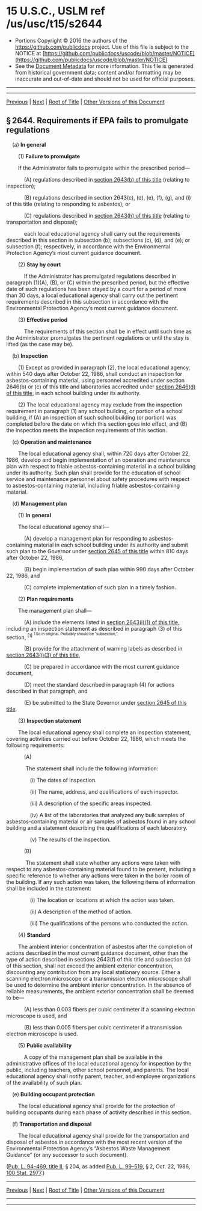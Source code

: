 ---
---

# 15 U.S.C., USLM ref /us/usc/t15/s2644

* Portions Copyright © 2016 the authors of the https://github.com/publicdocs project.
  Use of this file is subject to the NOTICE at [https://github.com/publicdocs/uscode/blob/master/NOTICE](https://github.com/publicdocs/uscode/blob/master/NOTICE)
* See the [Document Metadata](././../../../../..//README.md) for more information.
  This file is generated from historical government data; content and/or formatting may be inaccurate and out-of-date and should not be used for official purposes.

----------
----------

[Previous](./../../../../..//us/usc/t15/ch53/schII/m__us_usc_t15_s2643.md) | [Next](./../../../../..//us/usc/t15/ch53/schII/m__us_usc_t15_s2645.md) | [Root of Title](./../../../../../) | [Other Versions of this Document](https://publicdocs.github.io/go/links?ns=uslm&ref=%2Fus%2Fusc%2Ft15%2Fs2644)

## § 2644. Requirements if EPA fails to promulgate regulations

    (a) __In general__ 

        (1) __Failure to promulgate__ 

        If the Administrator fails to promulgate within the prescribed period—

            (A) regulations described in [section 2643(b) of this title][/us/usc/t15/s2643/b] (relating to inspection);

            (B) regulations described in section 2643(c), (d), (e), (f), (g), and (i) of this title (relating to responding to asbestos); or

            (C) regulations described in [section 2643(h) of this title][/us/usc/t15/s2643/h] (relating to transportation and disposal);

            each local educational agency shall carry out the requirements described in this section in subsection (b); subsections (c), (d), and (e); or subsection (f); respectively, in accordance with the Environmental Protection Agency’s most current guidance document.

        (2) __Stay by court__ 

            If the Administrator has promulgated regulations described in paragraph (1)(A), (B), or (C) within the prescribed period, but the effective date of such regulations has been stayed by a court for a period of more than 30 days, a local educational agency shall carry out the pertinent requirements described in this subsection in accordance with the Environmental Protection Agency’s most current guidance document.

        (3) __Effective period__ 

            The requirements of this section shall be in effect until such time as the Administrator promulgates the pertinent regulations or until the stay is lifted (as the case may be).

    (b) __Inspection__ 

        (1) Except as provided in paragraph (2), the local educational agency, within 540 days after October 22, 1986, shall conduct an inspection for asbestos-containing material, using personnel accredited under section 2646(b) or (c) of this title and laboratories accredited under [section 2646(d) of this title][/us/usc/t15/s2646/d], in each school building under its authority.

        (2) The local educational agency may exclude from the inspection requirement in paragraph (1) any school building, or portion of a school building, if (A) an inspection of such school building (or portion) was completed before the date on which this section goes into effect, and (B) the inspection meets the inspection requirements of this section.

    (c) __Operation and maintenance__ 

        The local educational agency shall, within 720 days after October 22, 1986, develop and begin implementation of an operation and maintenance plan with respect to friable asbestos-containing material in a school building under its authority. Such plan shall provide for the education of school service and maintenance personnel about safety procedures with respect to asbestos-containing material, including friable asbestos-containing material.

    (d) __Management plan__ 

        (1) __In general__ 

        The local educational agency shall—

            (A) develop a management plan for responding to asbestos-containing material in each school building under its authority and submit such plan to the Governor under [section 2645 of this title][/us/usc/t15/s2645] within 810 days after October 22, 1986,

            (B) begin implementation of such plan within 990 days after October 22, 1986, and

            (C) complete implementation of such plan in a timely fashion.

        (2) __Plan requirements__ 

        The management plan shall—

            (A) include the elements listed in [section 2643(i)(1) of this title][/us/usc/t15/s2643/i/1], including an inspection statement as described in paragraph (3) of this section, <sup>\[1\]</sup>  <sup><sup> 1 So in original. Probably should be “subsection,”. </sup></sup> 

            (B) provide for the attachment of warning labels as described in [section 2643(i)(3) of this title][/us/usc/t15/s2643/i/3],

            (C) be prepared in accordance with the most current guidance document,

            (D) meet the standard described in paragraph (4) for actions described in that paragraph, and

            (E) be submitted to the State Governor under [section 2645 of this title][/us/usc/t15/s2645].

        (3) __Inspection statement__ 

        The local educational agency shall complete an inspection statement, covering activities carried out before October 22, 1986, which meets the following requirements:

            (A)

             The statement shall include the following information:

                (i) The dates of inspection.

                (ii) The name, address, and qualifications of each inspector.

                (iii) A description of the specific areas inspected.

                (iv) A list of the laboratories that analyzed any bulk samples of asbestos-containing material or air samples of asbestos found in any school building and a statement describing the qualifications of each laboratory.

                (v) The results of the inspection.

            (B)

             The statement shall state whether any actions were taken with respect to any asbestos-containing material found to be present, including a specific reference to whether any actions were taken in the boiler room of the building. If any such action was taken, the following items of information shall be included in the statement:

                (i) The location or locations at which the action was taken.

                (ii) A description of the method of action.

                (iii) The qualifications of the persons who conducted the action.

        (4) __Standard__ 

        The ambient interior concentration of asbestos after the completion of actions described in the most current guidance document, other than the type of action described in sections 2643(f) of this title and subsection (c) of this section, shall not exceed the ambient exterior concentration, discounting any contribution from any local stationary source. Either a scanning electron microscope or a transmission electron microscope shall be used to determine the ambient interior concentration. In the absence of reliable measurements, the ambient exterior concentration shall be deemed to be—

            (A) less than 0.003 fibers per cubic centimeter if a scanning electron microscope is used, and

            (B) less than 0.005 fibers per cubic centimeter if a transmission electron microscope is used.

        (5) __Public availability__ 

            A copy of the management plan shall be available in the administrative offices of the local educational agency for inspection by the public, including teachers, other school personnel, and parents. The local educational agency shall notify parent, teacher, and employee organizations of the availability of such plan.

    (e) __Building occupant protection__ 

        The local educational agency shall provide for the protection of building occupants during each phase of activity described in this section.

    (f) __Transportation and disposal__ 

        The local educational agency shall provide for the transportation and disposal of asbestos in accordance with the most recent version of the Environmental Protection Agency’s “Asbestos Waste Management Guidance” (or any successor to such document).

([Pub. L. 94–469, title II][/us/pl/94/469/tII], § 204, as added [Pub. L. 99–519][/us/pl/99/519], § 2, Oct. 22, 1986, [100 Stat. 2977][/us/stat/100/2977].)

----------

[Previous](./../../../../..//us/usc/t15/ch53/schII/m__us_usc_t15_s2643.md) | [Next](./../../../../..//us/usc/t15/ch53/schII/m__us_usc_t15_s2645.md) | [Root of Title](./../../../../../) | [Other Versions of this Document](https://publicdocs.github.io/go/links?ns=uslm&ref=%2Fus%2Fusc%2Ft15%2Fs2644)

----------
----------

[/us/usc/t15/s2643/b]: https://publicdocs.github.io/go/links?ns=uslm&ref=%2Fus%2Fusc%2Ft15%2Fs2643%2Fb
[/us/usc/t15/s2643/h]: https://publicdocs.github.io/go/links?ns=uslm&ref=%2Fus%2Fusc%2Ft15%2Fs2643%2Fh
[/us/usc/t15/s2646/d]: https://publicdocs.github.io/go/links?ns=uslm&ref=%2Fus%2Fusc%2Ft15%2Fs2646%2Fd
[/us/usc/t15/s2645]: https://publicdocs.github.io/go/links?ns=uslm&ref=%2Fus%2Fusc%2Ft15%2Fs2645
[/us/usc/t15/s2643/i/1]: https://publicdocs.github.io/go/links?ns=uslm&ref=%2Fus%2Fusc%2Ft15%2Fs2643%2Fi%2F1
[/us/usc/t15/s2643/i/3]: https://publicdocs.github.io/go/links?ns=uslm&ref=%2Fus%2Fusc%2Ft15%2Fs2643%2Fi%2F3
[/us/usc/t15/s2645]: https://publicdocs.github.io/go/links?ns=uslm&ref=%2Fus%2Fusc%2Ft15%2Fs2645
[/us/pl/94/469/tII]: https://publicdocs.github.io/go/links?ns=uslm&ref=%2Fus%2Fpl%2F94%2F469%2FtII
[/us/pl/99/519]: https://publicdocs.github.io/go/links?ns=uslm&ref=%2Fus%2Fpl%2F99%2F519
[/us/stat/100/2977]: https://publicdocs.github.io/go/links?ns=uslm&ref=%2Fus%2Fstat%2F100%2F2977


